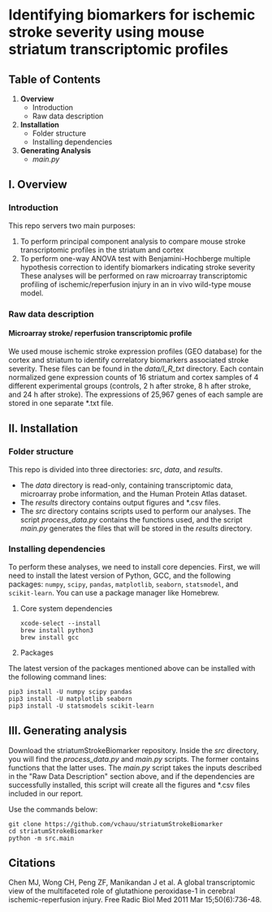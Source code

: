 # Identifying biomarkers for ischemic stroke severity using mouse striatum transcriptomic profiles
 
## Table of Contents
1. **Overview**
    * Introduction
    * Raw data description
2. **Installation**
    * Folder structure
    * Installing dependencies
3. **Generating Analysis**
    * _main.py_

## I. Overview
### Introduction
This repo servers two main purposes:
1. To perform principal component analysis to compare mouse stroke transcriptomic profiles in the striatum and cortex
2. To perform one-way ANOVA test with Benjamini-Hochberge multiple hypothesis correction to identify biomarkers indicating stroke severity
These analyses will be performed on raw microarray transcriptomic profiling of ischemic/reperfusion injury in an in vivo wild-type mouse model.

 
### Raw data description

#### Microarray stroke/ reperfusion transcriptomic profile 
We used mouse ischemic stroke expression profiles (GEO database) for the cortex and striatum to identify correlatory biomarkers associated stroke severity. These files can be found in the _data/I_R_txt_ directory. 
Each contain normalized gene expression counts of 16 striatum and cortex samples of 4 different experimental groups (controls, 2 h after stroke, 8 h after stroke, and 24 h after stroke). The expressions of 25,967 genes of each sample are stored in one separate \*.txt file.

## II. Installation
### Folder structure
This repo is divided into three directories: _src_, _data_, and _results_.
- The _data_ directory is read-only, containing transcriptomic data, microarray probe information, and the Human Protein Atlas dataset.
- The _results_ directory contains output figures and \*.csv files.
- The _src_ directory contains scripts used to perform our analyses. The script _process_data.py_ contains the functions used, and the script _main.py_ generates the files that will be stored in the _results_ directory.

### Installing dependencies
To perform these analyses, we need to install core depencies. 
First, we will need to install the latest version of Python, GCC, and the following packages: `numpy`, `scipy`, `pandas`, `matplotlib`, `seaborn`, `statsmodel`, and `scikit-learn`.
You can use a package manager like Homebrew.


1. Core system dependencies
    ```
    xcode-select --install  
    brew install python3  
    brew install gcc  
    ```
2. Packages  

The latest version of the packages mentioned above can be installed with the following command lines:
   ```
   pip3 install -U numpy scipy pandas  
   pip3 install -U matplotlib seaborn   
   pip3 install -U statsmodels scikit-learn
   ```
   

## III. Generating analysis
Download the striatumStrokeBiomarker repository. Inside the _src_ directory, you will find the _process_data.py_ and _main.py_ scripts. The former contains functions that the latter uses. The _main.py_ script takes the inputs described in the "Raw Data Description" section above, and if the dependencies are successfully installed, this script will create all the figures and \*.csv files included in our report.

Use the commands below:  

    git clone https://github.com/vchauu/striatumStrokeBiomarker    
    cd striatumStrokeBiomarker   
    python -m src.main     
    

## Citations
Chen MJ, Wong CH, Peng ZF, Manikandan J et al. A global transcriptomic view of the multifaceted role of glutathione peroxidase-1 in cerebral ischemic-reperfusion injury. Free Radic Biol Med 2011 Mar 15;50(6):736-48.
